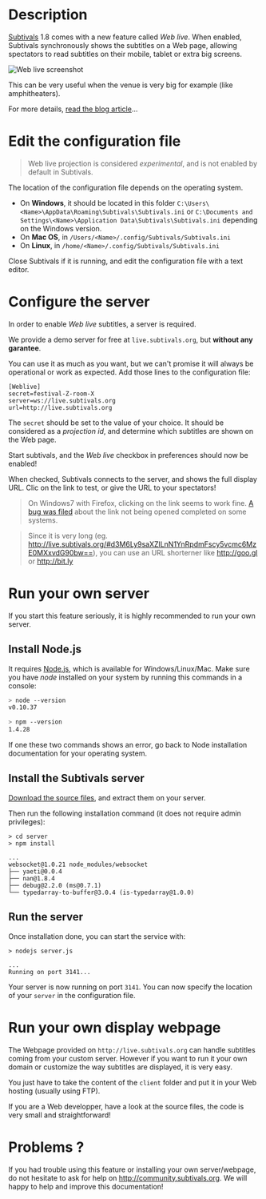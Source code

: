 # Description

[Subtivals](http://subtivals.org/) 1.8 comes with a new feature called *Web live*. When enabled, Subtivals synchronously shows the subtitles on a Web page, allowing spectators to read subtitles on their mobile, tablet or extra big screens.

![Web live screenshot](https://cloud.githubusercontent.com/assets/546692/9920151/fd12904a-5cd1-11e5-9da8-ca78f8b952c8.png)

This can be very useful when the venue is very big for example (like amphitheaters).

For more details, [read the blog article](http://blog.mathieu-leplatre.info/subtivals-remote-display.html)...

# Edit the configuration file

> Web live projection is considered *experimental*, and is not enabled by default in Subtivals.

The location of the configuration file depends on the operating system.

* On **Windows**, it should be located in this folder ``C:\Users\<Name>\AppData\Roaming\Subtivals\Subtivals.ini`` or ``C:\Documents and Settings\<Name>\Application Data\Subtivals\Subtivals.ini`` depending on the Windows version.
* On **Mac OS**, in ``/Users/<Name>/.config/Subtivals/Subtivals.ini``
* On **Linux**, in ``/home/<Name>/.config/Subtivals/Subtivals.ini``

Close Subtivals if it is running, and edit the configuration file with a text editor.

# Configure the server

In order to enable *Web live* subtitles, a server is required. 

We provide a demo server for free at `live.subtivals.org`, but **without any garantee**.

You can use it as much as you want, but we can't promise it will always be operational or work as expected.
Add those lines to the configuration file:

```
[Weblive]
secret=festival-Z-room-X
server=ws://live.subtivals.org
url=http://live.subtivals.org
```

The `secret` should be set to the value of your choice. It should be considered as a *projection id*, and determine which subtitles are shown on the Web page.

Start subtivals, and the *Web live* checkbox in preferences should now be enabled!

When checked, Subtivals connects to the server, and shows the full display URL. Clic on the link to test, or give the URL to your spectators!

> On Windows7 with Firefox, clicking on the link seems to work fine. [A bug was filed](https://github.com/traxtech/subtivals/issues/272) about the link not being opened completed on some systems.

> Since it is very long (eg. http://live.subtivals.org/#d3M6Ly9saXZlLnN1YnRpdmFscy5vcmc6MzE0MXxvdG90bw==), you can use an URL shorterner like http://goo.gl or http://bit.ly


# Run your own server

If you start this feature seriously, it is highly recommended to run your own server. 

## Install Node.js
It requires [Node.js](https://nodejs.org), which is available for Windows/Linux/Mac. Make sure you have *node* installed on your system by running this commands in a console:

```bash
> node --version
v0.10.37

> npm --version
1.4.28
```

If one these two commands shows an error, go back to Node installation documentation for your operating system.

## Install the Subtivals server

[Download the source files](https://github.com/Subtivals/live.subtivals.org/archive/master.zip), and extract them on your server.

Then run the following installation command (it does not require admin privileges):

```
> cd server
> npm install

...
websocket@1.0.21 node_modules/websocket
├── yaeti@0.0.4
├── nan@1.8.4
├── debug@2.2.0 (ms@0.7.1)
└── typedarray-to-buffer@3.0.4 (is-typedarray@1.0.0)
```

## Run the server

Once installation done, you can start the service with:

```
> nodejs server.js

...
Running on port 3141...
```

Your server is now running on port ``3141``. You can now specify the location of your `server` in the configuration file.


# Run your own display webpage

The Webpage provided on `http://live.subtivals.org` can handle subtitles coming from your custom server. However if you want to run it your own domain or customize the way subtitles are displayed, it is very easy.

You just have to take the content of the `client` folder and put it in your Web hosting (usually using FTP).

If you are a Web developper, have a look at the source files, the code is very small and straightforward!


# Problems ?

If you had trouble using this feature or installing your own server/webpage, do not hesitate to ask for help on http://community.subtivals.org. We will happy to help and improve this documentation! 
